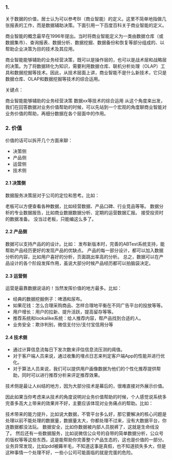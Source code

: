 ### 1.

关于数据的价值，居士认为可以参考BI（商业智能）的定义。这里不简单地指做几张报表的工作，而是数据辅助决策。下面引用一下百度百科关于商业智能的定义。

商业智能的概念最早在1996年提出。当时将商业智能定义为一类由数据仓库（或数据集市）、查询报表、数据分析、数据挖掘、数据备份和恢复等部分组成的、以帮助企业决策为目的技术及其应用。

商业智能能够辅助的业务经营决策，既可以是操作层的，也可以是战术层和战略层的决策。为了将数据转化为知识，需要利用数据仓库、联机分析处理（OLAP）工具和数据挖掘等技术。因此，从技术层面上讲，商业智能不是什么新技术，它只是数据仓库、OLAP和数据挖掘等技术的综合运用。

关键点：

商业智能能够辅助的业务经营决策
数据xx等技术的综合运用
从这个角度来出发，我们在回答数据对业务价值帮助的时候，可以先站到一个宏观的角度聊商业智能对业务价值的帮助，再细分数据在各个层面中的作用。

### 2. 价值

价值的话可以拆开几个方面来聊：
- 决策侧
- 产品侧
- 运营侧
- 技术侧

#### 2.1 决策侧

数据服务决策层对于公司的定位和思考。比如：

老板可以方便查看各种数据，比如经营数据、产品口碑、行业竞品等等。
数据分析的专业数据报告，比如商业数据数据分析、定期的运营数据汇报。
接受投资时的数据准备。
没当过老板，只能编这么多了。

#### 2.2 产品侧

数据可以支持产品的的设计。比如：
发布新版本时，完善的ABTest系统支持，能帮助产品经历更好的发现产品的优缺点。
产品的每一部分设计，都可以加入数据分析的内容，比如用户喜好的分析，页面跳出率高的分析。
总之，数据可以在产品设计的各个阶段发挥作用，虽说大部分时候产品经历都可以拍脑袋决定。

#### 2.3 运营侧

运营是最靠数据说话的！当然发挥价值的地方最多。比如：
- 经典的数据挖掘例子：啤酒和尿布。
- 如果花钱：怎么合理采购商品、怎样合理地平衡在不同广告平台的投放等等。
- 用户增长：用户的拉新、提升活跃，提高留存等等。
- 推荐系统和lookalike系统：给人推荐内容，帮产品找到合适的人。
- 业务安全：欺诈判别，微信支付分/支付宝信用分等

#### 2.4 技术侧

- 通过计算信息流每日下发次数来评估信息流压测的阈值。
- 对于客户端人员来说，通过收集的埋点日志来判定客户端App的性能并进行优化。
- 对于算法人员来说，我们可以提供用户画像数据为他们的个性化推荐提供帮助，同时可以进行推荐分析来评定推荐效果。


技术侧是最让人纠结的地方，因为大部分技术是幕后的，很难直接对外展示价值。

因此如果当你考虑来从技术的角度说明对业务价值帮助的时候，个人感觉说系统多完善多高大上带来的效果并不好，主要应该体现对业务痛点的帮助。比如：

技术带来的能力提升，比如说大数据，不管平台多么好，那它要解决的核心问题是处理以前不能处理的数据量，数据量太大，你都处理不过来，没有大数据平台，你连数据都没法玩。
数据安全，比如你数据被内部人员脱裤了，这就是生命线没了。
然后还有一些数据服务，比如说微信公众号的自带的简单数据分析，公众号的版权等等这些东西，这是能帮助你完善整个产品生态的，这也是价值的一部分。
业务异常发现，比如pdd被薅羊毛，不知道这事是真假，也不知道损失多大，但是这种事情一个处理不好，一些小公司可能面临的就是完蛋的危险。
